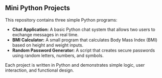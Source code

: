 ## Mini Python Projects  

This repository contains three simple Python programs:  

- **Chat Application:** A basic Python chat system that allows two users to exchange messages in real time.  
- **BMI Calculator:** A small program that calculates Body Mass Index (BMI) based on height and weight inputs.  
- **Random Password Generator:** A script that creates secure passwords using random letters, numbers, and symbols.  

Each project is written in Python and demonstrates simple logic, user interaction, and functional design.  
